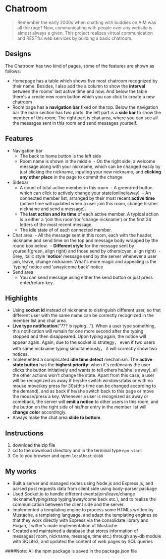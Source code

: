 Chatroom
======
> Remember the early 2000s when chatting with buddies on AIM was all the rage? Now, communicating with people over any website is almost always a given. This project realizes virtual communication and RESTful web services by building a basic chatroom.

Designs
-----
The Chatroom has two kind of pages, some of the features are shown as follows:
+ Homepage has a table which shows five most chatroom recognized by their name. Besides, I also add the a column to show the **interval** between the rooms' last active time and now. And below the table there's a create new room button which you can click to create a new chatroom
+ Room page has a **navigation bar** fixed on the top. Below the navigation bar the main section has two parts: the left part is a **side bar** to show the member of this room; The right part is chat area, where you can see all the messages sent in this room and send messages yourself.

Features
------
+ Navigation bar
  - The back to home button is the left side
  - Room name is shown in the middle
  - On the right side, a welcome message along with your nickname, which can be changed easily by just clicking the nickname, inputing your new nickname, and **clicking any other place** in the page to commit the change
+ Sidebar
  - A count of total active member in this room
  - A green/red button which can click to actively change your state(online/away)
  - An connected member list, arranged by their most recent **active time** (active time will updated when a user join this room, change his/her nickname and send a message).
  - The **last action and its time** of each active member. A typical action is a either a 'join this room'(or 'change nickname') or the first 24 letters of the most recent message.
  - The idle state of of each connected member.
+ Chat area
  - All the message sent in this room, each with the header, nickname and send time on the top and message body wrapped by the round box below.
  - **Different style** for the message sent by yourself(green, align right) and those send by others(cyan, align right)
  - Grey, italic style '**notice**' message send by the server whenever a user join, leave, change nickname. What's more magic and appealing is the 'typing' notice and 'away/come back' notice
+ Send area
  - You can send message using either the send button or just press enter/return key.

Highlights
-----
+ Using **socket id** instead of nickname to distinguish different user, so that different user with the same name can be correctly recognized in the member list and chat area.
+ **Live type notification**(_"??? is typing..."_). When a user type something, this notification will remain for one more second after the typing stopped and then disappeared. Upon typing again, the notice will appear again. Again, due to the socket id strategy， even if two users with same nickname typing simultaneously， it will correctly show two notices.
+ Implemented a complicated **idle time detect** mechanism. The **active state button** has the **highest priority**: when it's red(means the user clicks the button initiatively and wants to tell others he/she is away), all the other actions won't change the state. Apart from this case, a user will be recognized as away if he/she switch windows/tabs or with no mouse move/key press for 30s(this time can be changed according to the demand), and as back if he/she switch back to this page or move the mouse/press a key. Whenever a user is recognized as away or comeback, the server will **emit a notice** to other users in this room, and the button on the right side of his/her entry in the member list will **change color** accordingly.
+ Always make the chat area **slide to bottom**.

Instructions
----
1. download the zip file
2. cd to the download directory and in the terminal type
`npm start`
3. Go to you browser and open `localhost:8080`

My works
-----
* Built a server and managed routes using Node.js and Express.js, and parsed post requests data from client side using body-parser package
* Used Socket.io to handle different events(join/leave/change nickname/typing/stop typing/away/come back etc.), and to realize the communication between the client side and the server.
* Implemented a templating engine to process some HTMLs written by Mustache, a templating language, and adapt the templating engines so that they work directly with Express via the consolidate library and Hogan, Twitter's node implementation of Mustache
* Created and maintained a database that stores information of messages( room, nickname, message, time etc.) through any-db module with SQLite3, and updated the content of web pages by SQL queries

####Note: All the npm package is saved in the package.json file
